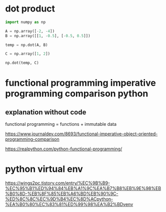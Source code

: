 # dot product

```python
import numpy as np

A = np.array([-2, -4])
B = np.array([[1, -0.5], [-0.5, 0.5]])

temp = np.dot(A, B)

C = np.array([1, 2])

np.dot(temp, C)
```


# functional programming imperative programming comparison python

## explanation without code

functional programming = functions + immutable data 

https://www.journaldev.com/8693/functional-imperative-object-oriented-programming-comparison

https://realpython.com/python-functional-programming/

# python virtual env
https://wings2pc.tistory.com/entry/%EC%9B%B9-%EC%95%B1%ED%94%84%EB%A1%9C%EA%B7%B8%EB%9E%98%EB%B0%8D-%EB%8F%85%EB%A6%BD%EB%90%9C-%ED%8C%8C%EC%9D%B4%EC%8D%ACpython-%EA%B0%80%EC%83%81%ED%99%98%EA%B2%BDvenv
